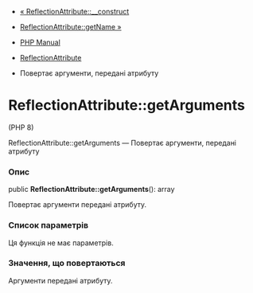 - [«
ReflectionAttribute::\_\_construct](reflectionattribute.construct.md)
- [ReflectionAttribute::getName »](reflectionattribute.getname.md)

- [PHP Manual](index.md)
- [ReflectionAttribute](class.reflectionattribute.md)
- Повертає аргументи, передані атрибуту

# ReflectionAttribute::getArguments

(PHP 8)

ReflectionAttribute::getArguments — Повертає аргументи, передані
атрибуту

### Опис

public **ReflectionAttribute::getArguments**(): array

Повертає аргументи передані атрибуту.

### Список параметрів

Ця функція не має параметрів.

### Значення, що повертаються

Аргументи передані атрибуту.
